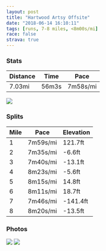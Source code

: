 ```yaml
---
layout: post
title: "Hartwood Artsy Offsite"
date: "2018-06-14 16:10:11"
tags: [runs, 7-8 miles, <8m00s/mi]
race: false
strava: true
---
```


### Stats

| Distance | Time | Pace |
|----------|------|------|
|7.03mi|56m3s|7m58s/mi|

<img src='https://maps.googleapis.com/maps/api/staticmap?maptype=roadmap&path=enc:abi|FvnagMLuJjHaKx@qKhNuT}AwJgH}JwXaY}^mVwz@iVmGqMwRqWaNqBmDcDyTmHsKHmD|FhEyHnJVrZzLnMvBhPzR`K|Rpt@pRle@`[xVrVlJtLzAjIaObXs@tJkGjJRjF&key=AIzaSyC1MId7bFpkLXNAaYhBSTb8jLyiSqzbDtM&size=800x800&markers=color:yellow|label:S|41.50321,-74.7238&markers=color:green|label:F|41.50277,-74.72312000000002'>

### Splits

| Mile | Pace | Elevation |
|------|------|-----------|
|1|7m59s/mi|121.7ft|
|2|7m35s/mi|-6.6ft|
|3|7m40s/mi|-13.1ft|
|4|8m23s/mi|-5.6ft|
|5|8m15s/mi|14.8ft|
|6|8m11s/mi|18.7ft|
|7|7m46s/mi|-141.4ft|
|8|8m20s/mi|-13.5ft|

### Photos
<img src='https://dgtzuqphqg23d.cloudfront.net/OOS6RQKt58asXY5qM0UFC6XkPjcqtxnobHyQ-PFOFRs-576x768.jpg'>

<img src='https://dgtzuqphqg23d.cloudfront.net/jSdqkPhc-wW-GL49c-IKAwcwOppOy6Jzz93mo0KA8_4-576x768.jpg'>
